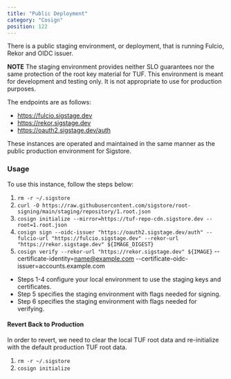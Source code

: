 ```yaml
---
title: "Public Deployment"
category: "Cosign"
position: 122
---
```


There is a public staging environment, or deployment, that is running Fulcio, Rekor and OIDC issuer.

**NOTE** The staging environment provides neither SLO guarantees nor the same protection of the root key material for TUF. This environment is meant for development and testing only. It is not appropriate to use for production purposes.

The endpoints are as follows:

* https://fulcio.sigstage.dev
* https://rekor.sigstage.dev
* https://oauth2.sigstage.dev/auth

These instances are operated and maintained in the same manner as the public production environment for Sigstore.

### Usage

To use this instance, follow the steps below:

1. `rm -r ~/.sigstore`
1. `curl -O https://raw.githubusercontent.com/sigstore/root-signing/main/staging/repository/1.root.json`
1. `cosign initialize --mirror=https://tuf-repo-cdn.sigstore.dev --root=1.root.json`
1. `cosign sign --oidc-issuer "https://oauth2.sigstage.dev/auth" --fulcio-url "https://fulcio.sigstage.dev" --rekor-url "https://rekor.sigstage.dev" ${IMAGE_DIGEST}`
1. `cosign verify --rekor-url "https://rekor.sigstage.dev" ${IMAGE}` --certificate-identity=name@example.com
                                                                     --certificate-oidc-issuer=accounts.example.com

* Steps 1-4 configure your local environment to use the staging keys and certificates.
* Step 5 specifies the staging environment with flags needed for signing.
* Step 6 specifies the staging environment with flags needed for verifying.

#### Revert Back to Production

In order to revert, we need to clear the local TUF root data and re-initialize with the default production TUF root data.

1. `rm -r ~/.sigstore`
1. `cosign initialize`


